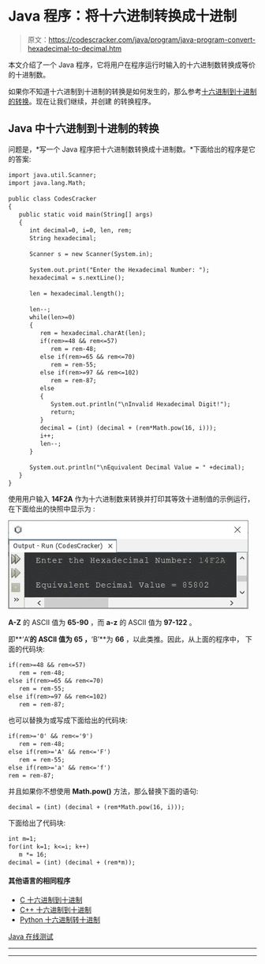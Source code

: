 # Java 程序：将十六进制转换成十进制

> 原文：<https://codescracker.com/java/program/java-program-convert-hexadecimal-to-decimal.htm>

本文介绍了一个 Java 程序，它将用户在程序运行时输入的十六进制数转换成等价的十进制数。

如果你不知道十六进制到十进制的转换是如何发生的，那么参考[十六进制到十进制的转换](/computer-fundamental/hexadecimal-to-decimal.htm)。现在让我们继续，并创建 的转换程序。

## Java 中十六进制到十进制的转换

问题是，*写一个 Java 程序把十六进制数转换成十进制数。*下面给出的程序是它的答案:

```
import java.util.Scanner;
import java.lang.Math;

public class CodesCracker
{
   public static void main(String[] args)
   {
      int decimal=0, i=0, len, rem;
      String hexadecimal;

      Scanner s = new Scanner(System.in);

      System.out.print("Enter the Hexadecimal Number: ");
      hexadecimal = s.nextLine();

      len = hexadecimal.length();

      len--;
      while(len>=0)
      {
         rem = hexadecimal.charAt(len);
         if(rem>=48 && rem<=57)
            rem = rem-48;
         else if(rem>=65 && rem<=70)
            rem = rem-55;
         else if(rem>=97 && rem<=102)
            rem = rem-87;
         else
         {
            System.out.println("\nInvalid Hexadecimal Digit!");
            return;
         }
         decimal = (int) (decimal + (rem*Math.pow(16, i)));
         i++;
         len--;
      }

      System.out.println("\nEquivalent Decimal Value = " +decimal);
   }
}
```

使用用户输入 **14F2A** 作为十六进制数来转换并打印其等效十进制值的示例运行，在下面给出的快照中显示为 :

![java convert hexadecimal to decimal](img/9d5ebe1186f5e3e1422cb74dd964aafd.png)

**A-Z** 的 ASCII 值为 **65-90** ，而 **a-z** 的 ASCII 值为 **97-122** 。

即**‘A’**的 ASCII 值为 **65** ，**‘B’**为 **66** ，以此类推。因此，从上面的程序中， 下面的代码块:

```
if(rem>=48 && rem<=57)
   rem = rem-48;
else if(rem>=65 && rem<=70)
   rem = rem-55;
else if(rem>=97 && rem<=102)
   rem = rem-87;
```

也可以替换为或写成下面给出的代码块:

```
if(rem>='0' && rem<='9')
   rem = rem-48;
else if(rem>='A' && rem<='F')
   rem = rem-55;
else if(rem>='a' && rem<='f')
rem = rem-87;
```

并且如果你不想使用 **Math.pow()** 方法，那么替换下面的语句:

```
decimal = (int) (decimal + (rem*Math.pow(16, i)));
```

下面给出了代码块:

```
int m=1;
for(int k=1; k<=i; k++)
   m *= 16;
decimal = (int) (decimal + (rem*m));
```

#### 其他语言的相同程序

*   [C 十六进制到十进制](/c/program/c-program-convert-hexadecimal-to-decimal.htm)
*   [C++ 十六进制到十进制](/cpp/program/cpp-program-convert-hexadecimal-to-decimal.htm)
*   [Python 十六进制转十进制](/python/program/python-program-convert-hexadecimal-to-decimal.htm)

[Java 在线测试](/exam/showtest.php?subid=1)

* * *

* * *